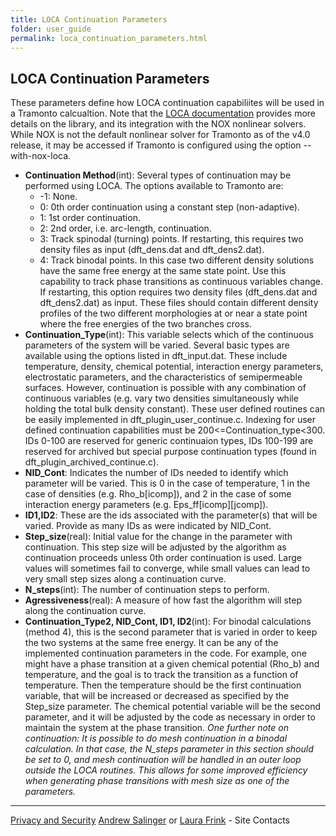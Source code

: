 ```yaml
---
title: LOCA Continuation Parameters
folder: user_guide
permalink: loca_continuation_parameters.html
---
```


## LOCA Continuation Parameters

These parameters define how LOCA continuation capabiliites will be used in a Tramonto calcualtion. Note that the [LOCA documentation](http://trilinos.sandia.gov/packages/nox/index.html) provides more details on the library, and its integration with the NOX nonlinear solvers. While NOX is not the default nonlinear solver for Tramonto as of the v4.0 release, it may be accessed if Tramonto is configured using the option --with-nox-loca.

*   **Continuation Method**(int): Several types of continuation may be performed using LOCA. The options available to Tramonto are:
    *   -1: None.
    *   0: 0th order continuation using a constant step (non-adaptive).
    *   1: 1st order continuation.
    *   2: 2nd order, i.e. arc-length, continuation.
    *   3: Track spinodal (turning) points. If restarting, this requires two density files as input (dft_dens.dat and dft_dens2.dat).
    *   4: Track binodal points. In this case two different density solutions have the same free energy at the same state point. Use this capability to track phase transitions as continuous variables change. If restarting, this option requires two density files (dft_dens.dat and dft_dens2.dat) as input. These files should contain different density profiles of the two different morphologies at or near a state point where the free energies of the two branches cross.
*   **Continuation_Type**(int): This variable selects which of the continuous parameters of the system will be varied. Several basic types are available using the options listed in dft_input.dat. These include temperature, density, chemical potential, interaction energy parameters, electrostatic parameters, and the characteristics of semipermeable surfaces. However, continuation is possible with any combination of continuous variables (e.g. vary two densities simultaneously while holding the total bulk density constant). These user defined routines can be easily implemented in dft_plugin_user_continue.c. Indexing for user defined continuation capabilities must be 200<=Continuation_type<300\. IDs 0-100 are reserved for generic continuaion types, IDs 100-199 are reserved for archived but special purpose continuation types (found in dft_plugin_archived_continue.c).
*   **NID_Cont**: Indicates the number of IDs needed to identify which parameter will be varied. This is 0 in the case of temperature, 1 in the case of densities (e.g. Rho_b[icomp]), and 2 in the case of some interaction energy parameters (e.g. Eps_ff[icomp][jcomp]).
*   **ID1,ID2**: These are the ids associated with the parameter(s) that will be varied. Provide as many IDs as were indicated by NID_Cont.
*   **Step_size**(real): Initial value for the change in the parameter with continuation. This step size will be adjusted by the algorithm as continuation proceeds unless 0th order continuation is used. Large values will sometimes fail to converge, while small values can lead to very small step sizes along a continuation curve.
*   **N_steps**(int): The number of continuation steps to perform.
*   **Agressiveness**(real): A measure of how fast the algorithm will step along the continuation curve.
*   **Continuation_Type2, NID_Cont, ID1, ID2**(int): For binodal calculations (method 4), this is the second parameter that is varied in order to keep the two systems at the same free energy. It can be any of the implemented continuation parameters in the code. For example, one might have a phase transition at a given chemical potential (Rho_b) and temperature, and the goal is to track the transition as a function of temperature. Then the temperature should be the first continuation variable, that will be increased or decreased as specified by the Step_size parameter. The chemical potential variable will be the second parameter, and it will be adjusted by the code as necessary in order to maintain the system at the phase transition.
_One further note on continuation: It is possible to do mesh continuation in a binodal calculation. In that case, the N_steps parameter in this section should be set to 0, and mesh continuation will be handled in an outer loop outside the LOCA routines. This allows for some improved efficiency when generating phase transitions with mesh size as one of the parameters._
    
***

[Privacy and Security](http://www.sandia.gov/general/privacy-security/index.html)
[Andrew Salinger](mailto:agsalin@sandia.gov) or [Laura Frink](mailto:ljfrink@colderinsights.com) - Site Contacts 